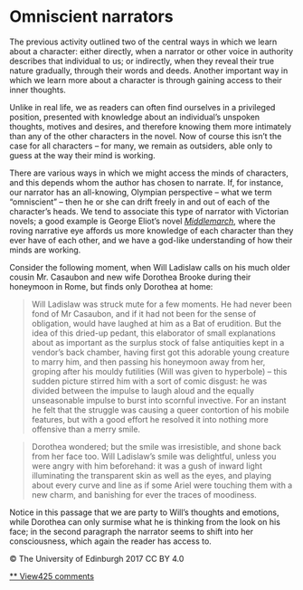 # Omniscient narrators

The previous activity outlined two of the central ways in which we learn about a character: either directly, when a narrator or other voice in authority describes that individual to us; or indirectly, when they reveal their true nature gradually, through their words and deeds. Another important way in which we learn more about a character is through gaining access to their inner thoughts.

Unlike in real life, we as readers can often find ourselves in a privileged position, presented with knowledge about an individual’s unspoken thoughts, motives and desires, and therefore knowing them more intimately than any of the other characters in the novel. Now of course this isn’t the case for all characters – for many, we remain as outsiders, able only to guess at the way their mind is working.

There are various ways in which we might access the minds of characters, and this depends whom the author has chosen to narrate. If, for instance, our narrator has an all-knowing, Olympian perspective – what we term “omniscient” – then he or she can drift freely in and out of each of the character’s heads. We tend to associate this type of narrator with Victorian novels; a good example is George Eliot’s novel [*Middlemarch*](https://en.wikipedia.org/wiki/Middlemarch), where the roving narrative eye affords us more knowledge of each character than they ever have of each other, and we have a god-like understanding of how their minds are working.

Consider the following moment, when Will Ladislaw calls on his much older cousin Mr. Casaubon and new wife Dorothea Brooke during their honeymoon in Rome, but finds only Dorothea at home:

> Will Ladislaw was struck mute for a few moments. He had never been fond of Mr Casaubon, and if it had not been for the sense of obligation, would have laughed at him as a Bat of erudition. But the idea of this dried-up pedant, this elaborator of small explanations about as important as the surplus stock of false antiquities kept in a vendor’s back chamber, having first got this adorable young creature to marry him, and then passing his honeymoon away from her, groping after his mouldy futilities (Will was given to hyperbole) – this sudden picture stirred him with a sort of comic disgust: he was divided between the impulse to laugh aloud and the equally unseasonable impulse to burst into scornful invective. For an instant he felt that the struggle was causing a queer contortion of his mobile features, but with a good effort he resolved it into nothing more offensive than a merry smile.

> Dorothea wondered; but the smile was irresistible, and shone back from her face too. Will Ladislaw’s smile was delightful, unless you were angry with him beforehand: it was a gush of inward light illuminating the transparent skin as well as the eyes, and playing about every curve and line as if some Ariel were touching them with a new charm, and banishing for ever the traces of moodiness.

Notice in this passage that we are party to Will’s thoughts and emotions, while Dorothea can only surmise what he is thinking from the look on his face; in the second paragraph the narrator seems to shift into her consciousness, which again the reader has access to.

© The University of Edinburgh 2017 CC BY 4.0

[** View425 comments](https://www.futurelearn.com/courses/how-to-read-a-novel/1/steps/185489#fl-comments)